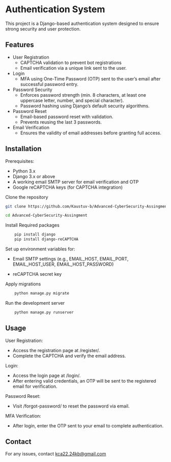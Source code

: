 
# Authentication System
This project is a Django-based authentication system designed to ensure strong security and user protection.





## Features

- User Registration 
    - CAPTCHA validation to prevent bot registrations
    - Email verification via a unique link sent to the user.
- Login
    - MFA using One-Time Password (OTP) sent   to the user’s email after successful password entry.
- Password Security
    - Enforces password strength (min. 8 characters, at least one uppercase letter, number, and special character).
    - Password hashing using Django’s default security algorithms.
- Password Reset
    - Email-based password reset with validation.
    - Prevents reusing the last 3 passwords.
- Email Verification
    - Ensures the validity of email addresses before granting full access.








## Installation

Prerequisites:
- Python 3.x
- Django 3.x or above
- A working email SMTP server for email verification and OTP
- Google reCAPTCHA keys (for CAPTCHA integration)

Clone the repository

```bash
git clone https://github.com/Kaustuv-b/Advanced-CyberSecurity-Assingment.git

cd Advanced-CyberSecurity-Assingment
```

Install Required packages 

```bash
    pip install django 
    pip install django-reCAPTCHA
```

Set up environment variables for:

- Email SMTP settings (e.g., EMAIL_HOST, EMAIL_PORT, EMAIL_HOST_USER, EMAIL_HOST_PASSWORD)

- reCAPTCHA secret key

Apply migrations 

```bash 
    python manage.py migrate 
```

Run the development server 

```bash
    python manage.py runserver
```

## Usage

User Registration:

- Access the registration page at /register/.
- Complete the CAPTCHA and verify the email address.

Login: 

- Access the login page at /login/.
- After entering valid credentials, an OTP will be sent to the registered email for verification.

Password Reset:

- Visit /forgot-password/ to reset the password via email.

MFA Verification:

- After login, enter the OTP sent to your email to complete authentication.


## Contact

For any issues, contact kca22.24kb@gmail.com

#
